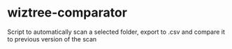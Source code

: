 # wiztree-comparator
Script to automatically scan a selected folder, export to .csv and compare it to previous version of the scan
